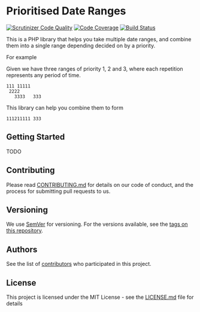 # Prioritised Date Ranges

[![Scrutinizer Code Quality](https://scrutinizer-ci.com/g/PurpleBooth/PrioritisedDateRanges/badges/quality-score.png?b=master)](https://scrutinizer-ci.com/g/PurpleBooth/PrioritisedDateRanges/?branch=master)
[![Code Coverage](https://scrutinizer-ci.com/g/PurpleBooth/PrioritisedDateRanges/badges/coverage.png?b=master)](https://scrutinizer-ci.com/g/PurpleBooth/PrioritisedDateRanges/?branch=master)
[![Build Status](https://scrutinizer-ci.com/g/PurpleBooth/PrioritisedDateRanges/badges/build.png?b=master)](https://scrutinizer-ci.com/g/PurpleBooth/PrioritisedDateRanges/build-status/master)

This is a PHP library that helps you take multiple date ranges, and combine them into a single range depending decided
on by a priority.

For example

Given we have three ranges of priority 1, 2 and 3, where each repetition represents any period of time.

```
111 11111
 2222
   3333   333
```

This library can help you combine them to form

```
111211111 333
```

## Getting Started

TODO

## Contributing

Please read [CONTRIBUTING.md](CONTRIBUTING.md) for details on our code of conduct, and the process for submitting pull
requests to us.

## Versioning

We use [SemVer](http://semver.org/) for versioning. For the versions available, see the
[tags on this repository](https://github.com/purplebooth/prioritiseddateranges/tags).

## Authors

See the list of [contributors](https://github.com/purplebooth/prioritiseddateranges/contributors) who participated in
this project.

## License

This project is licensed under the MIT License - see the [LICENSE.md](LICENSE.md) file for details
